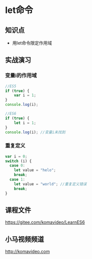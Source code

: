 let命令
=======

## 知识点

* 用let命令限定作用域

## 实战演习

### 变量i的作用域

~~~js
//ES5
if (true) {
    var i = 1;
}
console.log(i);

//ES6
if (true) {
    let i = 1;
}
console.log(i); //变量i未找到
~~~

### 重复定义

~~~js
var i = 0;
switch (i) {
  case 0:
    let value = "helo";
    break;
  case 1:
    let value = "world"; //重复定义错误
    break;
}
~~~

## 课程文件

https://gitee.com/komavideo/LearnES6

## 小马视频频道

http://komavideo.com

